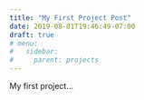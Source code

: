 ```yaml
---
title: "My First Project Post"
date: 2019-08-01T19:46:49-07:00
draft: true
# menu:
#   sidebar:
#     parent: projects
---
```


My first project...